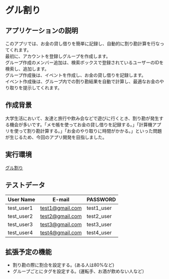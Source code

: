 # グル割り

## アプリケーションの説明
このアプリでは、お金の貸し借りを簡単に記録し、自動的に割り勘計算を行なってくれます。<br>
最初に、アカウントを登録しグループを作成します。<br>
グループ作成のメンバー追加は、検索ボックスで登録されているユーザーのIDを検索し、追加します。<br>
グループ作成後は、イベントを作成し、お金の貸し借りを記録します。<br>
イベント作成後は、グループ内での割り勘結果を自動で計算し、最適なお金のやり取りを提示してくれます。<br>

## 作成背景
大学生活において、友達と旅行や飲み会などで遊びに行くとき、割り勘が発生する機会が多いです。「メモ帳を使ってお金の貸し借りを記録する。」「計算機アプリを使って割り勘計算する。」「お金のやり取りに時間がかかる。」といった問題が生じるため、今回のアプリ開発を目指しました。

## 実行環境
[グル割り](href=https://guruwari-2db54c26b26e.herokuapp.com)

## テストデータ
| User Name | E-mail | PASSWORD |
| --- | --- | ---|
| test_user1 | test1@gmail.com | test1_user |
| test_user2 | test2@gmail.com | test2_user |
| test_user3 | test3@gmail.com | test3_user |
| test_user4 | test4@gmail.com | test4_user |

## 拡張予定の機能
- 割り勘の際に割合を設定する。(ある人は80%など)
- グループごとにタグを設定する。(運転手、お酒が飲めない人など）


